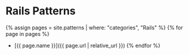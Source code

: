 # Rails Patterns

{% assign pages = site.patterns | where: "categories", "Rails" %}
{% for page in pages %}
- [{{ page.name }}]({{ page.url | relative_url }})
{% endfor %}
